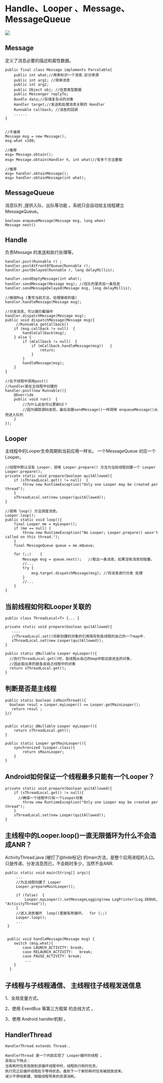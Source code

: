 # Handle、Looper 、Message、MessageQueue

![](https://gitee.com/hnyer/filesOfGitbook/raw/master/files/201802281118_osChina_Handler模型.png)

##  Message
定义了消息必要的描述和属性数据。
```text
public final class Message implements Parcelable{
    public int what;//用来标识一个消息.区分来源
    public int arg1; //简单消息
    public int arg2;
    public Object obj; //任意类型数据
    public Messenger replyTo;
    Bundle data;//存储复杂点的对象
    Handler target;//发送和处理消息关联的 Handler
    Runnable callback; //消息的回调
    ......
}


//不推荐
Message msg = new Message();
msg.what =100;

//推荐
msg= Message.obtain();
msg= Message.obtain(Handler h, int what)//有多个方法重载

//推荐
msg= handler.obtainMessage();
msg= handler.obtainMessage(int what);
```

## MessageQueue
消息队列 ,提供入队、出队等功能 。系统只会自动给主线程建立MessageQueue。
```text
boolean enqueueMessage(Message msg, long when)
Message next()
```

## Handle
负责Message 的发送和执行处理等。
```text
handler.post(Runnable r) ;
handler.postAtFrontOfQueue(Runnable r);
handler.postDelayed(Runnable r, long delayMillis);

handler.sendEmptyMessage(int what);
handler.sendMessage(Message msg); //往队列里添加一条信息
handler.sendMessageDelayed(Message msg, long delayMillis);

//接收Msg (重写当前方法，处理接收的值)
handler.handleMessage(Message msg);

//分发消息，可以做拦截操作
handler.dispatchMessage(Message msg);
public void dispatchMessage(Message msg){
     //Runnable getCallback()
    if (msg.callback != null)  {
        handleCallback(msg);
    } else {
        if (mCallback != null)  {
            if (mCallback.handleMessage(msg))   {
                return;
            }
        }
        handleMessage(msg);
    }
}

//在子线程中调用post()
//handler是在主线程中创建的
handler.post(new Runnable(){
    @Override
    public void run()  {
        //为什么此处可以更新UI？
        //因为跟踪源码发现，最后会跟sendMessage()一样调用 enqueueMessage()从而进入队列
    }
});
```

## Looper
主线程中的Looper生命周期和当前应用一样长。
一个MessageQueue 对应一个Looper。
```text
//线程中默认没有 Looper，调用 Looper.prepare() 方法为当前线程创建一个 Looper
Looper.prepare();
private static void prepare(boolean quitAllowed){
    if (sThreadLocal.get() != null)  {
        throw new RuntimeException("Only one Looper may be created per thread");
    }
    sThreadLocal.set(new Looper(quitAllowed));
}

//调用 loop() 方法调度消息。
Looper.loop();
public static void loop(){
    final Looper me = myLooper();
    if (me == null) {
        throw new RuntimeException("No Looper; Looper.prepare() wasn't called on this thread.");
    }
    final MessageQueue queue = me.mQueue;

    for (;;)    {
        Message msg = queue.next();   //取出一条消息，如果没有消息则阻塞。
        //...
        try {
            msg.target.dispatchMessage(msg); //将消息进行分发 处理
        } 
        //...
    }
}
```


## 当前线程如何和Looper关联的
```text
public class ThreadLocal<T> {... }
 
private static void prepare(boolean quitAllowed){
   ....
   //ThreadLocal.set()将新创建的对象的引用保存到各线程的自己的一个map中.
   sThreadLocal.set(new Looper(quitAllowed));
}

public static @Nullable Looper myLooper(){
  //执行ThreadLocal.get()时，各线程从自己的map中取出放进去的对象，
  //因此取出来的是各自自己线程中的对象
  return sThreadLocal.get();
}
```


##  判断是否是主线程
```text
public static boolean isMainThread(){
  boolean resul = Looper.myLooper() == Looper.getMainLooper();
   return resul ;
}//


public static @Nullable Looper myLooper(){
    return sThreadLocal.get();
}

public static Looper getMainLooper(){
    synchronized (Looper.class){
        return sMainLooper;
    }
}
```



##  Android如何保证一个线程最多只能有一个Looper？
```text
private static void prepare(boolean quitAllowed){
    if (sThreadLocal.get() != null){
      //确保一个线程中只有一个Looper对象
        throw new RuntimeException("Only one Looper may be created per thread");
    }
    sThreadLocal.set(new Looper(quitAllowed));
}
```



## 主线程中的Looper.loop()一直无限循环为什么不会造成ANR？
ActivityThread.java (被打了@hide标记) 的main方法，是整个应用进程的入口。
只是传递、分发消息而已，不会耗时多少，当然不会ANR.

```text
public static void main(String[] args){
     ...
     //为主线程创建了 Looper
     Looper.prepareMainLooper();

     if (false)  {
         Looper.myLooper().setMessageLogging(new LogPrinter(Log.DEBUG, "ActivityThread"));
     }
     //进入消息循环  loop()里面有死循环。  for (;;)
     Looper.loop();
     ...
 }


 public void handleMessage(Message msg) {
    switch (msg.what){
        case LAUNCH_ACTIVITY: break;
        case RELAUNCH_ACTIVITY:   break;
        case PAUSE_ACTIVITY: break;
         ...
    }
  }
```


##  子线程与子线程通信、 主线程往子线程发送信息
1、全局变量方式。

2、使用 EventBus 等第三方框架 的总线方式 。

3、使用 Android handler机制 。



## HandlerThread

```text
HandlerThread extends Thread..

HandlerThread 是一个内部实现了 Looper循环的线程 。
具有以下特点：
当有耗时任务投放到该循环线程中时，线程执行耗时任务，
执行完之后循环线程处于等待状态，直到下一个新的耗时任务被投放进来。  
减少不停地新建、销毁线程带来的资源消耗。  
```
